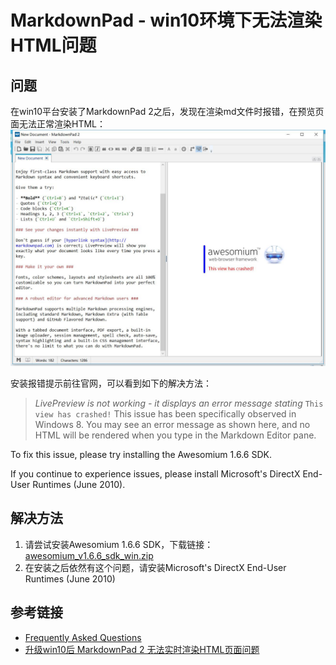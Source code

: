 # MarkdownPad - win10环境下无法渲染HTML问题

## 问题

在win10平台安装了MarkdownPad 2之后，发现在渲染md文件时报错，在预览页面无法正常渲染HTML：
![markdownpad_error.jpg](/images/posts/software/markdownpad_error.jpg)

<!--more-->
安装报错提示前往官网，可以看到如下的解决方法：

>*LivePreview is not working - it displays an error message stating* `This view has crashed!`
This issue has been specifically observed in Windows 8. You may see an error message as shown here, and no HTML will be rendered when you type in the Markdown Editor pane.

To fix this issue, please try installing the Awesomium 1.6.6 SDK.

If you continue to experience issues, please install Microsoft's DirectX End-User Runtimes (June 2010).


## 解决方法

1. 请尝试安装Awesomium 1.6.6 SDK，下载链接：[awesomium_v1.6.6_sdk_win.zip](https://download.csdn.net/download/lewky_liu/11475818)
2. 在安装之后依然有这个问题，请安装Microsoft's DirectX End-User Runtimes (June 2010)

## 参考链接

* [Frequently Asked Questions](http://markdownpad.com/faq.html#livepreview-directx)
* [升级win10后 MarkdownPad 2 无法实时渲染HTML页面问题](https://blog.csdn.net/apkeep/article/details/50965514)

